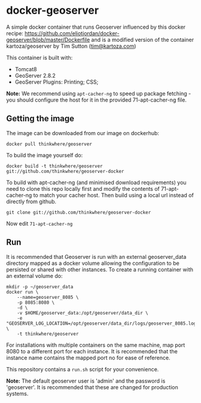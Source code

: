# docker-geoserver

A simple docker container that runs Geoserver influenced by this docker
recipe: https://github.com/eliotjordan/docker-geoserver/blob/master/Dockerfile
and is a modified version of the container kartoza/geoserver by Tim Sutton (tim@kartoza.com)

This container is built with:
* Tomcat8
* GeoServer 2.8.2
* GeoServer Plugins:  Printing; CSS;

**Note:** We recommend using ``apt-cacher-ng`` to speed up package fetching -
you should configure the host for it in the provided 71-apt-cacher-ng file.

## Getting the image

The image can be downloaded from our image on dockerhub:


```
docker pull thinkwhere/geoserver
```

To build the image yourself do:

```
docker build -t thinkwhere/geoserver git://github.com/thinkwhere/geoserver-docker
```

To build with apt-cacher-ng (and minimised download requirements) you need to
clone this repo locally first and modify the contents of 71-apt-cacher-ng to
match your cacher host. Then build using a local url instead of directly from
github.

```
git clone git://github.com/thinkwhere/geoserver-docker
```
Now edit ``71-apt-cacher-ng`` 


## Run

It is recommended that Geoserver is run with an external geoserver_data directory mapped as a docker volume
allowing the configuration to be persisted or shared with other instances. To create a running container 
with an external volume do:

```
mkdir -p ~/geoserver_data
docker run \
	--name=geoserver_8085 \
	-p 8085:8080 \
	-d \
	-v $HOME/geoserver_data:/opt/geoserver/data_dir \
	-e "GEOSERVER_LOG_LOCATION=/opt/geoserver/data_dir/logs/geoserver_8085.log" \
	-t thinkwhere/geoserver
```

For installations with multiple containers on the same machine, map port 8080 to a different port for each
instance.  It is recommended that the instance name contains the mapped port no for ease of reference.

This repository contains a ``run.sh`` script for your convenience.

**Note:** The default geoserver user is 'admin' and the password is 'geoserver'.
It is recommended that these are changed for production systems.

